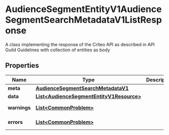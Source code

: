 

# AudienceSegmentEntityV1AudienceSegmentSearchMetadataV1ListResponse

A class implementing the response  of the Criteo API as described in API Guild Guidelines with collection of entities as body

## Properties

Name | Type | Description | Notes
------------ | ------------- | ------------- | -------------
**meta** | [**AudienceSegmentSearchMetadataV1**](AudienceSegmentSearchMetadataV1.md) |  |  [optional]
**data** | [**List&lt;AudienceSegmentEntityV1Resource&gt;**](AudienceSegmentEntityV1Resource.md) |  |  [optional]
**warnings** | [**List&lt;CommonProblem&gt;**](CommonProblem.md) |  |  [optional] [readonly]
**errors** | [**List&lt;CommonProblem&gt;**](CommonProblem.md) |  |  [optional] [readonly]




